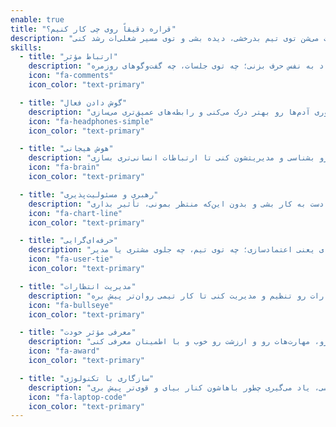 ```yaml
---
enable: true
title: "قراره دقیقاً روی چی کار کنیم؟"
description: "توی منتینو قراره با هم روی ۸ مهارت مهم کار کنیم که باعث می‌شن توی تیم بدرخشی، دیده بشی و توی مسیر شغلی‌ات رشد کنی."
skills:
  - title: "ارتباط مؤثر"
    description: "یاد می‌گیری چطور واضح، قاطع و با اعتماد به نفس حرف بزنی؛ چه توی جلسات، چه گفت‌وگوهای روزمره."
    icon: "fa-comments"
    icon_color: "text-primary"

  - title: "گوش دادن فعال"
    description: "فقط نشنو، واقعاً گوش بده! اینطوری آدم‌ها رو بهتر درک می‌کنی و رابطه‌های عمیق‌تری می‌سازی."
    icon: "fa-headphones-simple"
    icon_color: "text-primary"

  - title: "هوش هیجانی"
    description: "یاد می‌گیری احساساتت رو بشناسی و مدیریتشون کنی تا ارتباطات انسانی‌تری بسازی."
    icon: "fa-brain"
    icon_color: "text-primary"

  - title: "رهبری و مسئولیت‌پذیری"
    description: "یاد می‌گیری چطور الهام‌بخش باشی، دست به کار بشی و بدون این‌که منتظر بمونی، تأثیر بذاری."
    icon: "fa-chart-line"
    icon_color: "text-primary"

  - title: "حرفه‌ای‌گرایی"
    description: "رفتار و برخورد حرفه‌ای یعنی اعتمادسازی؛ چه توی تیم، چه جلوی مشتری یا مدیر."
    icon: "fa-user-tie"
    icon_color: "text-primary"

  - title: "مدیریت انتظارات"
    description: "قراره یاد بگیری چطور انتظارات رو تنظیم و مدیریت کنی تا کار تیمی روان‌تر پیش بره."
    icon: "fa-bullseye"
    icon_color: "text-primary"

  - title: "معرفی مؤثر خودت"
    description: "تو باید بلد باشی خودت رو، مهارت‌هات رو و ارزشت رو خوب و با اطمینان معرفی کنی."
    icon: "fa-award"
    icon_color: "text-primary"

  - title: "سازگاری با تکنولوژی"
    description: "حتی اگه از ابزارهای جدید می‌ترسی، یاد می‌گیری چطور باهاشون کنار بیای و قوی‌تر پیش بری."
    icon: "fa-laptop-code"
    icon_color: "text-primary"
---
```

